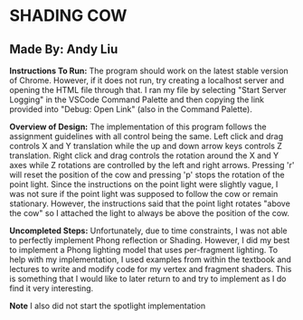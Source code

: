 # SHADING COW
## Made By: Andy Liu

**Instructions To Run:** 
The program should work on the latest stable version of Chrome. However, if it does not run, 
try creating a localhost server and opening the HTML file through that. I ran my file by selecting "Start Server Logging" 
in the VSCode Command Palette and then copying the link provided into "Debug: Open Link" (also in the Command Palette).

**Overview of Design:** 
The implementation of this program follows the assignment guidelines with all control being the same. Left click and drag 
controls X and Y translation while the up and down arrow keys controls Z translation. Right click and drag controls the 
rotation around the X and Y axes while Z rotations are controlled by the left and right arrows. Pressing 'r' will reset 
the position of the cow and pressing 'p' stops the rotation of the point light. Since the instructions on the point light
were slightly vague, I was not sure if the point light was supposed to follow the cow or remain stationary. However, the
instructions said that the point light rotates "above the cow" so I attached the light to always be above the position
of the cow. 

**Uncompleted Steps:** 
Unfortunately, due to time constraints, I was not able to perfectly implement Phong reflection or Shading. However, I did 
my best to implement a Phong lighting model that uses per-fragment lighting. To help with my implementation, I used
examples from within the textbook and lectures to write and modify code for my vertex and fragment shaders. This is 
something that I would like to later return to and try to implement as I do find it very interesting. 

**Note** 
I also did not start the spotlight implementation


